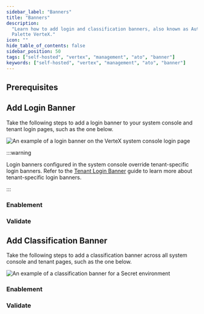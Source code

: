```yaml
---
sidebar_label: "Banners"
title: "Banners"
description:
  "Learn how to add login and classification banners, also known as Authority to Operate (ATO) banners, in self-hosted
  Palette VerteX."
icon: ""
hide_table_of_contents: false
sidebar_position: 50
tags: ["self-hosted", "vertex", "management", "ato", "banner"]
keywords: ["self-hosted", "vertex", "management", "ato", "banner"]
---
```


<PartialsComponent category="self-hosted" name="login-banner-intro" edition="VerteX" official="Palette VerteX" />

## Prerequisites

<PartialsComponent category="self-hosted" name="login-banner-prerequisites" edition="VerteX" />

## Add Login Banner

Take the following steps to add a login banner to your system console and tenant login pages, such as the one below.

![An example of a login banner on the VerteX system console login page](/vertex_system-management_login-banner_login-banner.webp)

:::warning

Login banners configured in the system console override tenant-specific login banners. Refer to the
[Tenant Login Banner](../../../tenant-settings/login-banner.md) guide to learn more about tenant-specific login banners.

:::

### Enablement

<PartialsComponent category="self-hosted" name="login-banner-setup-login" edition="VerteX" />

### Validate

<PartialsComponent category="self-hosted" name="login-banner-validate-login" edition="VerteX" />

## Add Classification Banner

Take the following steps to add a classification banner across all system console and tenant pages, such as the one
below.

![An example of a classification banner for a Secret environment](/vertex_system-management_login-banner_classification-banner.webp)

### Enablement

<PartialsComponent category="self-hosted" name="login-banner-setup-classification" edition="VerteX" />

### Validate

<PartialsComponent category="self-hosted" name="login-banner-validate-classification" edition="VerteX" />
